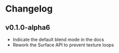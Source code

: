 # Changelog

## v0.1.0-alpha6
- Indicate the default blend mode in the docs
- Rework the Surface API to prevent texture loops
